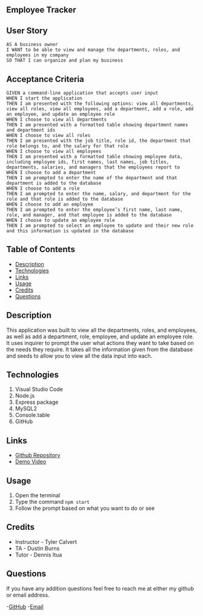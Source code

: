 ## Employee Tracker

## User Story
```
AS A business owner
I WANT to be able to view and manage the departments, roles, and employees in my company
SO THAT I can organize and plan my business
```

## Acceptance Criteria
```
GIVEN a command-line application that accepts user input
WHEN I start the application
THEN I am presented with the following options: view all departments, view all roles, view all employees, add a department, add a role, add an employee, and update an employee role
WHEN I choose to view all departments
THEN I am presented with a formatted table showing department names and department ids
WHEN I choose to view all roles
THEN I am presented with the job title, role id, the department that role belongs to, and the salary for that role
WHEN I choose to view all employees
THEN I am presented with a formatted table showing employee data, including employee ids, first names, last names, job titles, departments, salaries, and managers that the employees report to
WHEN I choose to add a department
THEN I am prompted to enter the name of the department and that department is added to the database
WHEN I choose to add a role
THEN I am prompted to enter the name, salary, and department for the role and that role is added to the database
WHEN I choose to add an employee
THEN I am prompted to enter the employee’s first name, last name, role, and manager, and that employee is added to the database
WHEN I choose to update an employee role
THEN I am prompted to select an employee to update and their new role and this information is updated in the database
```

## Table of Contents
- [Description](#description)
- [Technologies](#technologies)
- [Links](#links)
- [Usage](#usage)
- [Credits](#credits)
- [Questions](#questions)

## Description
This application was built to view all the departments, roles, and employees, as well as add a department, role, employee, and update an employee role. It uses inquirer to prompt the user what actions they want to take based on the needs they require. It takes all the information given from the database and seeds to allow you to view all the data input into each.

## Technologies
1. Visual Studio Code
2. Node.js
3. Express package
4. MySQL2
5. Console.table
6. GitHub

## Links
- [Github Repository](https://github.com/allexortiz/employee-tracker)
- [Demo Video]()

## Usage
1. Open the terminal
2. Type the command `npm start`
3. Follow the prompt based on what you want to do or see

## Credits
- Instructor - Tyler Calvert
- TA - Dustin Burns
- Tutor - Dennis Itua

## Questions
If you have any addition questions feel free to reach me at either my github or email address.

-[GitHub](https://github.com/allexortiz)
-[Email](allexortiz@outlook.com)